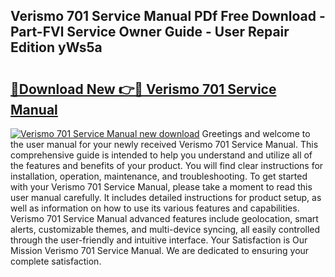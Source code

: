 ## Verismo 701 Service Manual PDf Free Download - Part-FVl Service Owner Guide - User Repair Edition yWs5a

# <h2><a href="http://bc54239.oget.top/?id=Verismo+701+Service+Manual">🔗Download New 👉🔴 Verismo 701 Service Manual</a></h2>

[![Verismo 701 Service Manual new download](https://i.imgur.com/5g1atiW.png)](http://bc54239.oget.top/?id=Verismo+701+Service+Manual)
Greetings and welcome to the user manual for your newly received Verismo 701 Service Manual. This comprehensive guide is intended to help you understand and utilize all of the features and benefits of your product. You will find clear instructions for installation, operation, maintenance, and troubleshooting. To get started with your Verismo 701 Service Manual, please take a moment to read this user manual carefully. It includes detailed instructions for product setup, as well as information on how to use its various features and capabilities. Verismo 701 Service Manual advanced features include geolocation, smart alerts, customizable themes, and multi-device syncing, all easily controlled through the user-friendly and intuitive interface. Your Satisfaction is Our Mission Verismo 701 Service Manual. We are dedicated to ensuring your complete satisfaction.

